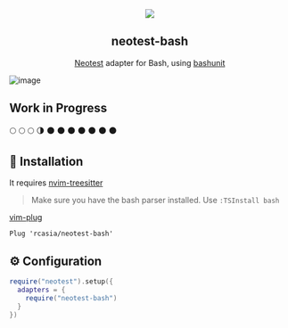 <section align="center">
  <a href="https://github.com/rcasia/neotest-bash/actions/workflows/makefile.yml">
    <img src="https://github.com/rcasia/neotest-bash/actions/workflows/makefile.yml/badge.svg">
  </a>
  <h1>neotest-bash</h1>
  <p> <a href="https://github.com/rcarriga/neotest">Neotest</a> adapter for Bash, using <a href="https://github.com/TypedDevs/bashunit">bashunit</a></p>
</section>

![image](https://github.com/rcasia/neotest-bash/assets/31012661/e9c1c928-7136-4c29-a17c-cf70c971ca76)



## Work in Progress
:full_moon: :full_moon:  :full_moon: :last_quarter_moon: :new_moon: :new_moon: :new_moon: :new_moon: :new_moon: :new_moon: :new_moon:

## 🔧 Installation

It requires [nvim-treesitter](https://github.com/nvim-treesitter/nvim-treesitter)
>Make sure you have the bash parser installed. Use `:TSInstall bash`

[vim-plug](https://github.com/junegunn/vim-plug)
```vim
Plug 'rcasia/neotest-bash'
```

## ⚙ Configuration
```lua
require("neotest").setup({
  adapters = {
    require("neotest-bash")
  }
})
```
